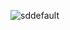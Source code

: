 ![sddefault](https://github.com/sourcodedev/buy-and-sell-Marketplace-App/assets/172150957/97b9cc8a-ff99-450e-bd2c-18e60ef7d18b)


